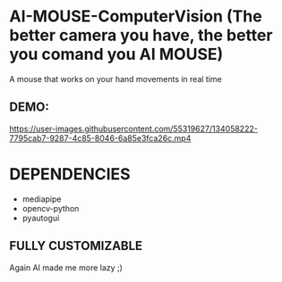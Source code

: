 # AI-MOUSE-ComputerVision (The better camera you have, the better you comand you AI MOUSE)
A mouse that works on your hand movements in real time


## DEMO:
https://user-images.githubusercontent.com/55319627/134058222-7795cab7-9287-4c85-8046-6a85e3fca26c.mp4


# DEPENDENCIES 
  - mediapipe
  - opencv-python
  - pyautogui

## FULLY CUSTOMIZABLE
Again AI made me more lazy ;)
